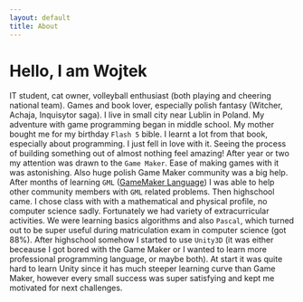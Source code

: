 ```yaml
---
layout: default
title: About
---
```

# Hello, I am Wojtek

IT student, cat owner, volleyball enthusiast (both playing and cheering national team). 
Games and book lover, especially polish fantasy (Witcher, Achaja, Inquisytor saga). I live in small city near Lublin in Poland.
My adventure with game programming began in middle school. My mother bought me for my birthday `Flash 5` bible. I learnt a lot from that book,
especially about programming. I just fell in love with it. Seeing the process of building something out of almost nothing feel amazing! 
After year or two my attention was drawn to the `Game Maker`. Ease of making games with it was astonishing. Also huge polish Game Maker community
was a big help. After months of learning `GML` (<a href="https://en.wikipedia.org/wiki/GameMaker_Studio#GameMaker_Language" target="_blank">GameMaker Language</a>)
I was able to help other community members with `GML` related problems. Then highschool came. I chose class with with a mathematical and physical profile,
no computer science sadly. Fortunately we had variety of extracurricular activities. We were learning basics algorithms and also `Pascal`, which turned out to be
super useful during matriculation exam in computer science (got 88%). After highschool somehow I started to use `Unity3D` (it was either beceause I got bored
with the Game Maker or I wanted to learn more professional programming language, or maybe both). At start it was quite hard to learn Unity since it has much
steeper learning curve than Game Maker, however every small success was super satisfying and kept me motivated for next challenges.
